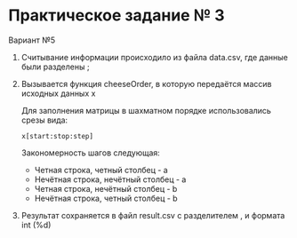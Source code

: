 # Практическое задание № 3

Вариант №5

1. Считывание информации происходило из файла data.csv, где данные были разделены ;

2. Вызывается функция cheeseOrder, в которую передаётся массив исходных данных x

   Для заполнения матрицы в шахматном порядке использовались срезы вида: 

   ```
   x[start:stop:step]
   ```

   Закономерность шагов следующая:

   - Четная строка, четный столбец - a
   - Нечётная строка, нечётный столбец - a
   -  Четная строка, нечётный столбец - b 
   - Нечётная строка, четный столбец - b

3. Результат сохраняется в файл result.csv с разделителем , и формата int (%d)